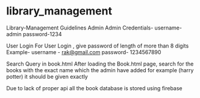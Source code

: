 # library_management
Library-Management Guidelines
Admin
Admin Credentials- username-admin password-1234

User Login
For User Login , give password of length of more than 8 digits Example- username - rak@gmail.com password- 1234567890

Search Query in book.html
After loading the Book.html page, search for the books with the exact name which the admin have added for example (harry potter) it should be given exactly

Due to lack of proper api all the book database is stored using firebase
